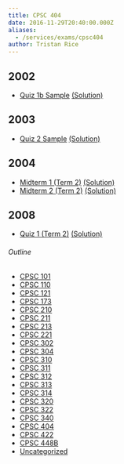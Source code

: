 ```yaml
---
title: CPSC 404
date: 2016-11-29T20:40:00.000Z
aliases:
  - /services/exams/cpsc404
author: Tristan Rice
---
```


2002
----

* [Quiz 1b Sample](/files/exams/2002/cs404-2002-t1-quiz1b-sample.pdf) [(Solution)](/files/exams/2002/cs404-2002-t1-quiz1b-sample-solution.pdf)

2003
----

* [Quiz 2 Sample](/files/exams/2003/cs404-2003-t1-quiz2-sample.pdf) [(Solution)](/files/exams/2003/cs404-2003-t1-quiz2-sample-solution.pdf)

2004
----

* [Midterm 1 (Term 2)](/files/exams/2004/cs404-2004-t2-midterm1.pdf) [(Solution)](/files/exams/2004/cs404-2004-t2-midterm1-solution.pdf)
* [Midterm 2 (Term 2)](/files/exams/2004/cs404-2004-t2-midterm2.pdf) [(Solution)](/files/exams/2004/cs404-2004-t2-midterm2-solution.pdf)

2008
----

* [Quiz 1 (Term 2)](/files/exams/2008/cs404-2008-t2-quiz1.pdf) [(Solution)](/files/exams/2008/cs404-2008-t2-quiz1-solution.pdf)

###### Outline
* [CPSC 101](/services/exams/cpsc101)
* [CPSC 110](/services/exams/cpsc110)
* [CPSC 121](/services/exams/cpsc121)
* [CPSC 173](/services/exams/cpsc173)
* [CPSC 210](/services/exams/cpsc210)
* [CPSC 211](/services/exams/cpsc211)
* [CPSC 213](/services/exams/cpsc213)
* [CPSC 221](/services/exams/cpsc221)
* [CPSC 302](/services/exams/cpsc302)
* [CPSC 304](/services/exams/cpsc304)
* [CPSC 310](/services/exams/cpsc310)
* [CPSC 311](/services/exams/cpsc311)
* [CPSC 312](/services/exams/cpsc312)
* [CPSC 313](/services/exams/cpsc313)
* [CPSC 314](/services/exams/cpsc314)
* [CPSC 320](/services/exams/cpsc320)
* [CPSC 322](/services/exams/cpsc322)
* [CPSC 340](/services/exams/cpsc340)
* [CPSC 404](/services/exams/cpsc404)
* [CPSC 422](/services/exams/cpsc422)
* [CPSC 448B](/services/exams/cpsc448B)
* [Uncategorized](/services/exams/uncategorized)
